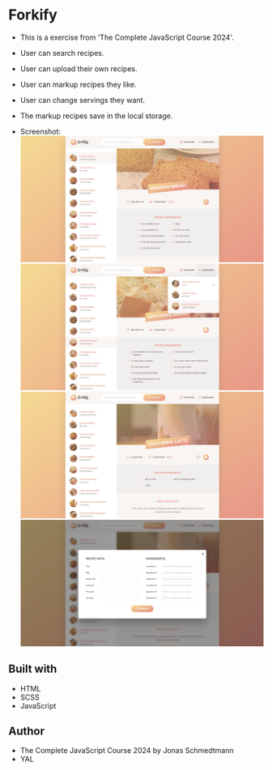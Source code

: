 # Forkify

- This is a exercise from 'The Complete JavaScript Course 2024'.
- User can search recipes.
- User can upload their own recipes.
- User can markup recipes they like.
- User can change servings they want.
- The markup recipes save in the local storage.

- Screenshot:
  ![search page](./screenshot/search_page.png)
  ![bookmark feature](./screenshot/bookmark_feature.png)
  ![change servings](./screenshot/change_servings.png)
  ![upload form](./screenshot/upload_form.png)

## Built with

- HTML
- SCSS
- JavaScript

## Author

- The Complete JavaScript Course 2024 by Jonas Schmedtmann
- YAL
